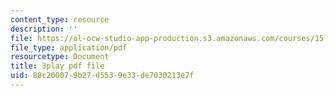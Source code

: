 ```yaml
---
content_type: resource
description: ''
file: https://ol-ocw-studio-app-production.s3.amazonaws.com/courses/15-s50-poker-theory-and-analytics-january-iap-2015/88c200079b27d5539e33de7030213e7f_OTkq4OsG_Yc.pdf
file_type: application/pdf
resourcetype: Document
title: 3play pdf file
uid: 88c20007-9b27-d553-9e33-de7030213e7f
---
```

